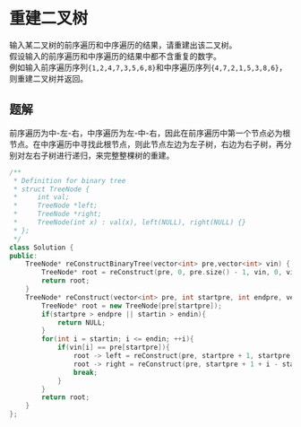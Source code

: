 # 重建二叉树

输入某二叉树的前序遍历和中序遍历的结果，请重建出该二叉树。  
假设输入的前序遍历和中序遍历的结果中都不含重复的数字。  
例如输入前序遍历序列`{1,2,4,7,3,5,6,8}`和中序遍历序列`{4,7,2,1,5,3,8,6}`，则重建二叉树并返回。

## 题解

前序遍历为中-左-右，中序遍历为左-中-右，因此在前序遍历中第一个节点必为根节点。在中序遍历中寻找此根节点，则此节点左边为左子树，右边为右子树，再分别对左右子树进行递归，来完整整棵树的重建。

```cpp
/**
 * Definition for binary tree
 * struct TreeNode {
 *     int val;
 *     TreeNode *left;
 *     TreeNode *right;
 *     TreeNode(int x) : val(x), left(NULL), right(NULL) {}
 * };
 */
class Solution {
public:
    TreeNode* reConstructBinaryTree(vector<int> pre,vector<int> vin) {
        TreeNode* root = reConstruct(pre, 0, pre.size() - 1, vin, 0, vin.size() - 1);
        return root;
    }
    TreeNode* reConstruct(vector<int> pre, int startpre, int endpre, vector<int> vin, int startin, int endin){
        TreeNode* root = new TreeNode(pre[startpre]);
        if(startpre > endpre || startin > endin){
            return NULL;
        }
        for(int i = startin; i <= endin; ++i){
            if(vin[i] == pre[startpre]){
                root -> left = reConstruct(pre, startpre + 1, startpre + i - startin, vin, startin, i - 1);
                root -> right = reConstruct(pre, startpre + 1 + i - startin, endpre, vin, i + 1, endin);
                break;
            }
        }
        return root;
    }
};
```
